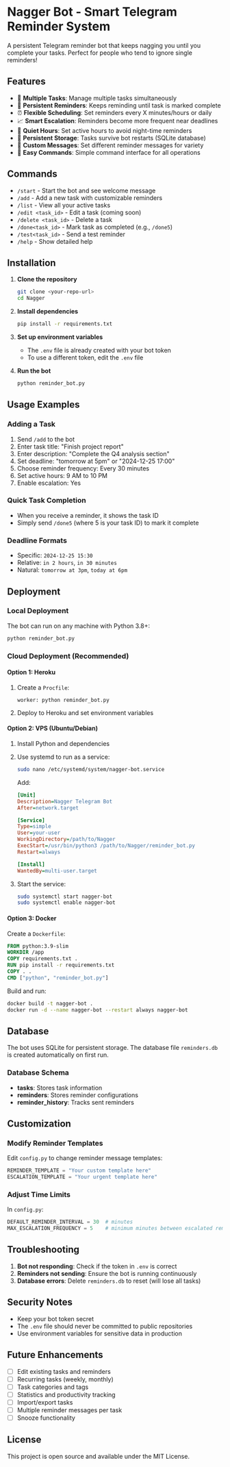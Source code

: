 # Nagger Bot - Smart Telegram Reminder System

A persistent Telegram reminder bot that keeps nagging you until you complete your tasks. Perfect for people who tend to ignore single reminders!

## Features

- 📝 **Multiple Tasks**: Manage multiple tasks simultaneously
- 🔔 **Persistent Reminders**: Keeps reminding until task is marked complete
- ⏰ **Flexible Scheduling**: Set reminders every X minutes/hours or daily
- 📈 **Smart Escalation**: Reminders become more frequent near deadlines
- 🌙 **Quiet Hours**: Set active hours to avoid night-time reminders
- 💾 **Persistent Storage**: Tasks survive bot restarts (SQLite database)
- 💬 **Custom Messages**: Set different reminder messages for variety
- 🎯 **Easy Commands**: Simple command interface for all operations

## Commands

- `/start` - Start the bot and see welcome message
- `/add` - Add a new task with customizable reminders
- `/list` - View all your active tasks
- `/edit <task_id>` - Edit a task (coming soon)
- `/delete <task_id>` - Delete a task
- `/done<task_id>` - Mark task as completed (e.g., `/done5`)
- `/test<task_id>` - Send a test reminder
- `/help` - Show detailed help

## Installation

1. **Clone the repository**
   ```bash
   git clone <your-repo-url>
   cd Nagger
   ```

2. **Install dependencies**
   ```bash
   pip install -r requirements.txt
   ```

3. **Set up environment variables**
   - The `.env` file is already created with your bot token
   - To use a different token, edit the `.env` file

4. **Run the bot**
   ```bash
   python reminder_bot.py
   ```

## Usage Examples

### Adding a Task
1. Send `/add` to the bot
2. Enter task title: "Finish project report"
3. Enter description: "Complete the Q4 analysis section"
4. Set deadline: "tomorrow at 5pm" or "2024-12-25 17:00"
5. Choose reminder frequency: Every 30 minutes
6. Set active hours: 9 AM to 10 PM
7. Enable escalation: Yes

### Quick Task Completion
- When you receive a reminder, it shows the task ID
- Simply send `/done5` (where 5 is your task ID) to mark it complete

### Deadline Formats
- Specific: `2024-12-25 15:30`
- Relative: `in 2 hours`, `in 30 minutes`
- Natural: `tomorrow at 3pm`, `today at 6pm`

## Deployment

### Local Deployment
The bot can run on any machine with Python 3.8+:
```bash
python reminder_bot.py
```

### Cloud Deployment (Recommended)

#### Option 1: Heroku
1. Create a `Procfile`:
   ```
   worker: python reminder_bot.py
   ```
2. Deploy to Heroku and set environment variables

#### Option 2: VPS (Ubuntu/Debian)
1. Install Python and dependencies
2. Use systemd to run as a service:
   ```bash
   sudo nano /etc/systemd/system/nagger-bot.service
   ```
   
   Add:
   ```ini
   [Unit]
   Description=Nagger Telegram Bot
   After=network.target

   [Service]
   Type=simple
   User=your-user
   WorkingDirectory=/path/to/Nagger
   ExecStart=/usr/bin/python3 /path/to/Nagger/reminder_bot.py
   Restart=always

   [Install]
   WantedBy=multi-user.target
   ```

3. Start the service:
   ```bash
   sudo systemctl start nagger-bot
   sudo systemctl enable nagger-bot
   ```

#### Option 3: Docker
Create a `Dockerfile`:
```dockerfile
FROM python:3.9-slim
WORKDIR /app
COPY requirements.txt .
RUN pip install -r requirements.txt
COPY . .
CMD ["python", "reminder_bot.py"]
```

Build and run:
```bash
docker build -t nagger-bot .
docker run -d --name nagger-bot --restart always nagger-bot
```

## Database

The bot uses SQLite for persistent storage. The database file `reminders.db` is created automatically on first run.

### Database Schema
- **tasks**: Stores task information
- **reminders**: Stores reminder configurations
- **reminder_history**: Tracks sent reminders

## Customization

### Modify Reminder Templates
Edit `config.py` to change reminder message templates:
```python
REMINDER_TEMPLATE = "Your custom template here"
ESCALATION_TEMPLATE = "Your urgent template here"
```

### Adjust Time Limits
In `config.py`:
```python
DEFAULT_REMINDER_INTERVAL = 30  # minutes
MAX_ESCALATION_FREQUENCY = 5    # minimum minutes between escalated reminders
```

## Troubleshooting

1. **Bot not responding**: Check if the token in `.env` is correct
2. **Reminders not sending**: Ensure the bot is running continuously
3. **Database errors**: Delete `reminders.db` to reset (will lose all tasks)

## Security Notes

- Keep your bot token secret
- The `.env` file should never be committed to public repositories
- Use environment variables for sensitive data in production

## Future Enhancements

- [ ] Edit existing tasks and reminders
- [ ] Recurring tasks (weekly, monthly)
- [ ] Task categories and tags
- [ ] Statistics and productivity tracking
- [ ] Import/export tasks
- [ ] Multiple reminder messages per task
- [ ] Snooze functionality

## License

This project is open source and available under the MIT License.
